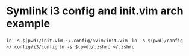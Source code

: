 # Symlink i3 config and init.vim arch example

`ln -s $(pwd)/init.vim ~/.config/nvim/init.vim `
`ln -s $(pwd)/config ~/.config/i3/config`
`ln -s $(pwd)/.zshrc ~/.zshrc`
